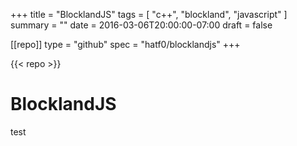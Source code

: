 +++
title = "BlocklandJS"
tags = [ "c++", "blockland", "javascript" ]
summary = ""
date = 2016-03-06T20:00:00-07:00
draft = false

[[repo]]
type = "github"
spec = "hatf0/blocklandjs"
+++

{{< repo >}}

# BlocklandJS
test